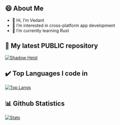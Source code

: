 ## 😄 About Me
- 👋 Hi, I’m Vedant
- 👀 I’m interested in cross-platform app development
- 🌱 I’m currently learning Rust


## 🧠  My latest **PUBLIC** repository 
[![Shadow Heist](https://github-readme-stats.vercel.app/api/pin/?username=rsvedant&repo=Shadow-Heist&show_icons=true&theme=tokyonight)](https://github.com/rsvedant/Shadow-Heist)
 
## ✔️ Top Languages I code in
[![Top Langs](https://github-readme-stats.vercel.app/api/top-langs/?username=rsvedant&layout=compact&theme=tokyonight)](https://github.com/rsvedant)

## 📊 Github Statistics
[![Stats](https://github-readme-stats.vercel.app/api?username=rsvedant&hide=prs,stars&theme=tokyonight)](https://github.com/rsvedant)
